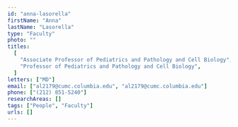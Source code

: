 ```yaml
---
id: "anna-lasorella"
firstName: "Anna"
lastName: "Lasorella"
type: "Faculty"
photo: ""
titles:
  [
    "Associate Professor of Pediatrics and Pathology and Cell Biology",
    "Professor of Pediatrics and Pathology and Cell Biology",
  ]
letters: ["MD"]
email: ["al2179@cumc.columbia.edu", "al2179@cumc.columbia.edu"]
phone: ["(212) 851-5240"]
researchAreas: []
tags: ["People", "Faculty"]
urls: []
---
```

